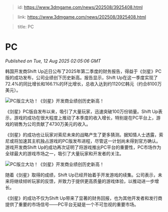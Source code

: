 > id: https://www.3dmgame.com/news/202508/3925408.html

> link: https://www.3dmgame.com/news/202508/3925408.html

> title: PC

# PC
_Published on Tue, 12 Aug 2025 02:05:06 GMT_

韩国开发商Shift Up近日公布了2025年第二季度的财务报告，得益于《剑星》PC版的成功发布，公司业绩创下历史新高。报告显示，Shift Up在这一季度实现了72.4%的同比增长和166.1%的环比增长，总收入达到约1120亿韩元（约合8100万美元）。

![PC版立大功！《剑星》开发商业绩创历史新高！](https://img.3dmgame.com/uploads/images/news/20250812/1754964378_865906.jpeg)

《剑星》PC版自发布以来，吸引了大量玩家，迅速突破100万份销量。Shift Up表示，游戏的成功在很大程度上推动了本季度的收入增长，特别是在PC平台上，游戏的销售为公司贡献了4730万美元的收入。

《剑星》的成功也让玩家对索尼未来的战略产生了更多猜测。据知情人士透露，索尼或将加速其主机独占游戏的PC版发布进程，尽管这一计划尚未得到官方确认。游戏开发商Shift Up的成功再次证明了将游戏推出PC平台的重要性，PC市场作为全球最大的游戏市场之一，吸引了大量玩家和开发者的关注。

![PC版立大功！《剑星》开发商业绩创历史新高！](https://img.3dmgame.com/uploads/images/news/20250812/1754964400_537720.jpg)

随着《剑星》取得的成绩，Shift Up已经开始着手开发游戏的续集。公司表示，未来将继续倾听玩家的反馈，并致力于提供更高质量的游戏体验，以推动进一步增长。

《剑星》的成功不仅为Shift Up带来了显著的财务回报，也为其他开发者和发行商提供了重要的市场信号——PC平台无疑是一个不可忽视的重要市场。
